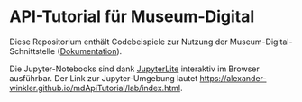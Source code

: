 # API-Tutorial für Museum-Digital

Diese Repositorium enthält Codebeispiele zur Nutzung der Museum-Digital-Schnittstelle ([Dokumentation](https://nat.museum-digital.de/swagger)).

Die Jupyter-Notebooks sind dank [JupyterLite](https://jupyterlite.readthedocs.io) interaktiv im Browser ausführbar. Der Link zur Jupyter-Umgebung lautet <https://alexander-winkler.github.io/mdApiTutorial/lab/index.html>.


